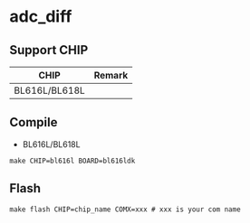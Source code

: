 # adc_diff


## Support CHIP

|      CHIP        | Remark |
|:----------------:|:------:|
|BL616L/BL618L     |        |

## Compile

- BL616L/BL618L

```
make CHIP=bl616l BOARD=bl616ldk
```

## Flash

```
make flash CHIP=chip_name COMX=xxx # xxx is your com name
```